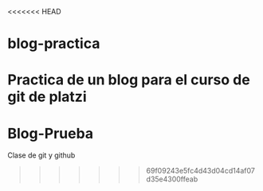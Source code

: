 <<<<<<< HEAD
# blog-practica
Practica de un blog para el curso de git de platzi
=======
# Blog-Prueba
Clase de git y github
>>>>>>> 69f09243e5fc4d43d04cd14af07d35e4300ffeab
